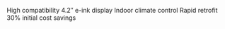 High compatibility
4.2″ e-ink display
Indoor climate control
Rapid retrofit
30% initial cost savings
